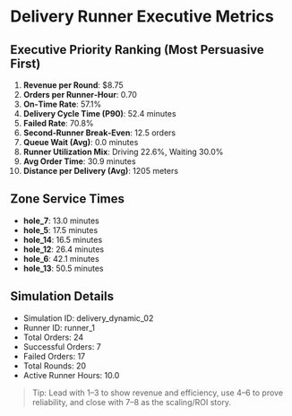 # Delivery Runner Executive Metrics

## Executive Priority Ranking (Most Persuasive First)
1. **Revenue per Round**: $8.75
2. **Orders per Runner‑Hour**: 0.70
3. **On‑Time Rate**: 57.1%
4. **Delivery Cycle Time (P90)**: 52.4 minutes
5. **Failed Rate**: 70.8%
6. **Second‑Runner Break‑Even**: 12.5 orders
7. **Queue Wait (Avg)**: 0.0 minutes
8. **Runner Utilization Mix**: Driving 22.6%, Waiting 30.0%
9. **Avg Order Time**: 30.9 minutes
10. **Distance per Delivery (Avg)**: 1205 meters

## Zone Service Times
- **hole_7**: 13.0 minutes
- **hole_5**: 17.5 minutes
- **hole_14**: 16.5 minutes
- **hole_12**: 26.4 minutes
- **hole_6**: 42.1 minutes
- **hole_13**: 50.5 minutes


## Simulation Details
- Simulation ID: delivery_dynamic_02
- Runner ID: runner_1
- Total Orders: 24
- Successful Orders: 7
- Failed Orders: 17
- Total Rounds: 20
- Active Runner Hours: 10.0

> Tip: Lead with 1–3 to show revenue and efficiency, use 4–6 to prove reliability, and close with 7–8 as the scaling/ROI story.

